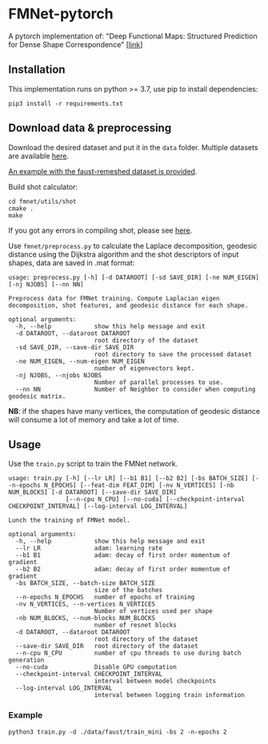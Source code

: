 # FMNet-pytorch
A pytorch implementation of: "Deep Functional Maps: Structured Prediction for Dense Shape Correspondence" [[link](http://openaccess.thecvf.com/content_ICCV_2017/papers/Litany_Deep_Functional_Maps_ICCV_2017_paper.pdf)]

## Installation
This implementation runs on python >= 3.7, use pip to install dependencies:
```
pip3 install -r requirements.txt
```

## Download data & preprocessing
Download the desired dataset and put it in the `data` folder. Multiple datasets are available [here](https://github.com/pvnieo/datasets-zoo).

<ins>An example with the faust-remeshed dataset is provided</ins>.

Build shot calculator:
```
cd fmnet/utils/shot
cmake .
make
```
If you got any errors in compiling shot, please see [here](https://github.com/pvnieo/3d-utils/tree/master/shot).

Use `fmnet/preprocess.py` to calculate the Laplace decomposition, geodesic distance using the Dijkstra algorithm and the shot descriptors of input shapes, data are saved in .mat format:
```
usage: preprocess.py [-h] [-d DATAROOT] [-sd SAVE_DIR] [-ne NUM_EIGEN] [-nj NJOBS] [--nn NN]

Preprocess data for FMNet training. Compute Laplacian eigen decomposition, shot features, and geodesic distance for each shape.

optional arguments:
  -h, --help            show this help message and exit
  -d DATAROOT, --dataroot DATAROOT
                        root directory of the dataset
  -sd SAVE_DIR, --save-dir SAVE_DIR
                        root directory to save the processed dataset
  -ne NUM_EIGEN, --num-eigen NUM_EIGEN
                        number of eigenvectors kept.
  -nj NJOBS, --njobs NJOBS
                        Number of parallel processes to use.
  --nn NN               Number of Neighbor to consider when computing geodesic matrix.
```
**NB**: if the shapes have many vertices, the computation of geodesic distance will consume a lot of memory and take a lot of time.

## Usage
Use the `train.py` script to train the FMNet network.
```
usage: train.py [-h] [--lr LR] [--b1 B1] [--b2 B2] [-bs BATCH_SIZE] [--n-epochs N_EPOCHS] [--feat-dim FEAT_DIM] [-nv N_VERTICES] [-nb NUM_BLOCKS] [-d DATAROOT] [--save-dir SAVE_DIR]
                [--n-cpu N_CPU] [--no-cuda] [--checkpoint-interval CHECKPOINT_INTERVAL] [--log-interval LOG_INTERVAL]

Lunch the training of FMNet model.

optional arguments:
  -h, --help            show this help message and exit
  --lr LR               adam: learning rate
  --b1 B1               adam: decay of first order momentum of gradient
  --b2 B2               adam: decay of first order momentum of gradient
  -bs BATCH_SIZE, --batch-size BATCH_SIZE
                        size of the batches
  --n-epochs N_EPOCHS   number of epochs of training
  -nv N_VERTICES, --n-vertices N_VERTICES
                        Number of vertices used per shape
  -nb NUM_BLOCKS, --num-blocks NUM_BLOCKS
                        number of resnet blocks
  -d DATAROOT, --dataroot DATAROOT
                        root directory of the dataset
  --save-dir SAVE_DIR   root directory of the dataset
  --n-cpu N_CPU         number of cpu threads to use during batch generation
  --no-cuda             Disable GPU computation
  --checkpoint-interval CHECKPOINT_INTERVAL
                        interval between model checkpoints
  --log-interval LOG_INTERVAL
                        interval between logging train information
```

### Example
```
python3 train.py -d ./data/faust/train_mini -bs 2 -n-epochs 2
```